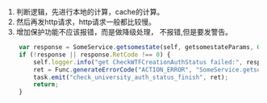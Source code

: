 1. 判断逻辑，先进行本地的计算，cache的计算。
2. 然后再发http请求，http请求一般都比较慢。
3. 增加保护功能不应该报错，而是做降级处理， 不报错,但是要发警告。

``` js
    var response = SomeService.getsomestate(self, getsomestateParams, GLOBAL.timeout);
    if (!response || response.RetCode !== 0) {
        self.logger.info("get CheckWTFCreationAuthStatus failed:", response.RetCode);
        ret = Func.generateErrorCode("ACTION_ERROR", "SomeService.getsomestate failed");
        task.emit("check_university_auth_status_finish", ret);
        return;
    }
```